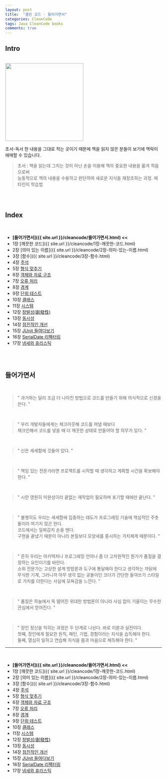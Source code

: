 ```yaml
---
layout: post
title:  "클린 코드 - 들어가면서"
categories: CleanCode
tags: Java CleanCode books 
comments: true
---
```


## Intro
<br/>

<img src="{{ site.url }}/assets/cs/tn-cleancode.jpg" width="250" style="border: 1px solid #e9e9e9;" />

<br/>

초서-독서 한 내용을 그대로 적는 곳이기 때문에 책을 읽지 않은 분들이 보기에 맥락이 애매할 수 있습니다.
> 초서 : 책을 읽는데 그치는 것이 아닌 손을 이용해 책의 중요한 내용을 옮겨 적음으로써  
  능동적으로 책의 내용을 수용하고 판단하여 새로운 지식을 재창조하는 과정. 메타인지 학습법  

<br/>    
<br/>   

## Index

<br/>

- **[들어가면서]({{ site.url }}/cleancode/들어가면서.html) <<**
- 1장 [깨끗한 코드]({{ site.url }}/cleancode/1장-깨끗한-코드.html)
- 2장 [의미 있는 이름]({{ site.url }}/cleancode/2장-의미-있는-이름.html)
- 3장 [함수]({{ site.url }}/cleancode/3장-함수.html)
- 4장 [주석](#)
- 5장 [형식 맞추기](#)
- 6장 [객체와 자료 구조](#)
- 7장 [오류 처리](#)
- 8장 [경계](#)
- 9장 [단위 테스트](#)
- 10장 [클래스](#)
- 11장 [시스템](#)
- 12장 [창발성(創發性)](#)
- 13장 [동시성](#)
- 14장 [점진적인 개선](#)
- 15장 [JUnit 들여다보기](#)
- 16장 [SerialDate 리팩터링](#)
- 17장 [냄새와 휴리스틱](#)

<br/>  
<br/>

## 들어가면서

<br/>

> " 과거와는 달리 조금 더 나아진 방법으로 코드를 만들기 위해 의식적으로 신경을 쓴다. "

<br/>

> " 우리 개발자들에게는 체크아웃해 코드를 꺼낼 때보다  
체크인해서 코드를 넣을 때 더 깨끗한 상태로 만들어야 할 의무가 있다. "

<br/>

> " 신은 세세함에 깃들어 있다. "

<br/>

> " 책임 있는 전문가라면 프로젝트를 시작할 때 생각하고 계획할 시간을 확보해야 한다. "

<br/>

> " 시란 영원히 미완성이라 끝없는 재작업이 필요하며 포기할 때에만 끝난다. "

<br/>

> " 불행히도 우리는 세세함에 집중하는 태도가 프로그래밍 기술에 핵심적인 주춧돌이라 여기지 않곤 한다.  
코드에서는 일찌감치 손을 뗀다.  
구현을 끝냈기 때문이 아니라 본질보다 모양새를 중시하는 가치체계 때문이다. "

<br/>

> " 흔히 우리는 아키텍처나 프로그래밍 언어나 좀 더 고차원적인 뭔가가 품질을 결정하는 요인이기를 바란다.  
소위 전문가는 고상한 설계 방법론과 도구에 통달해야 한다고 생각하는 까닭에  
무식한 기계, 그러니까 아무 생각 없는 공돌이인 코더가 간단한 들여쓰기 스타일로 가치를 더한다는 사실에 모욕감을 느낀다. "

<br/>

> " 품질은 하늘에서 뚝 떨어진 위대한 방법론이 아니라 사심 없이 기울이는 무수한 관심에서 얻어진다. "

<br/>

> " 장인 정신을 익히는 과정은 두 단계로 나뉜다. 바로 이론과 실전이다.  
첫째, 장인에게 필요한 원칙, 패턴, 기법, 경험이라는 지식을 습득해야 한다.  
둘째, 열심히 일하고 연습해 지식을 몸과 마음으로 체득해야 한다. "

---

<br/>

- **[들어가면서]({{ site.url }}/cleancode/들어가면서.html) <<**
- 1장 [깨끗한 코드]({{ site.url }}/cleancode/1장-깨끗한-코드.html)
- 2장 [의미 있는 이름]({{ site.url }}/cleancode/2장-의미-있는-이름.html)
- 3장 [함수]({{ site.url }}/cleancode/3장-함수.html)
- 4장 [주석](#)
- 5장 [형식 맞추기](#)
- 6장 [객체와 자료 구조](#)
- 7장 [오류 처리](#)
- 8장 [경계](#)
- 9장 [단위 테스트](#)
- 10장 [클래스](#)
- 11장 [시스템](#)
- 12장 [창발성(創發性)](#)
- 13장 [동시성](#)
- 14장 [점진적인 개선](#)
- 15장 [JUnit 들여다보기](#)
- 16장 [SerialDate 리팩터링](#)
- 17장 [냄새와 휴리스틱](#)

<br/>
